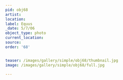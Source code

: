 ```yaml
---
pid: obj68
artist: 
location: 
label: Equus
_date: 5/7/06
object_type: photo
current_location: 
source: 
order: '68'


teaser: /images/gallery/simple/obj68/thumbnail.jpg
image: /images/gallery/simple/obj68/full.jpg
 
---
```

